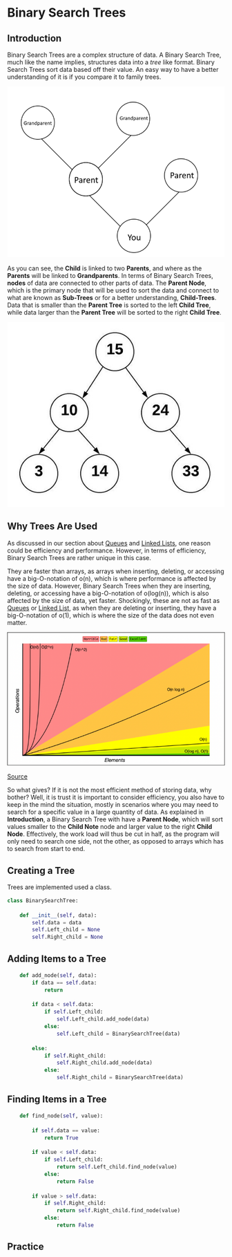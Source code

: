 # Binary Search Trees

## Introduction
Binary Search Trees are a complex structure of data. A Binary Search Tree, much like the name implies, structures data into a *tree* like format. Binary Search Trees sort data based off their value. An easy way to have a better understanding of it is if you compare it to family trees.

![family-tree-example](images/topic3-1.png)

As you can see, the **Child** is linked to two **Parents**, and where as the **Parents** will be linked to **Grandparents**. In terms of Binary Search Trees, **nodes** of data are connected to other parts of data. The **Parent Node**, which is the primary node that will be used to sort the data and connect to what are known as **Sub-Trees** or for a better understanding, **Child-Trees**. Data that is smaller than the **Parent Tree** is sorted to the left **Child Tree**, while data larger than the **Parent Tree** will be sorted to the right **Child Tree**. 

![bst-example](images/topic3-2.jpeg)

## Why Trees Are Used
As discussed in our section about [Queues](1-topic.md) and [Linked Lists](2-topic.md), one reason could be efficiency and performance. However, in terms of efficiency, Binary Search Trees are rather unique in this case.

They are faster than arrays, as arrays when inserting, deleting, or accessing have a big-O-notation of o(n), which is where performance is affected by the size of data. However, Binary Search Trees when they are inserting, deleting, or accessing have a big-O-notation of o(log(n)), which is also affected by the size of data, yet faster. Shockingly, these are not as fast as [Queues](1-topic.md) or [Linked List](2-topic.md), as when they are deleting or inserting, they have a big-O-notation of o(1), which is where the size of the data does not even matter. 

![big_o_notation](images/big_o_notation_graph.png)

[Source](https://www.bigocheatsheet.com)

So what gives? If it is not the most efficient method of storing data, why bother? Well, it is trust it is important to consider efficiency, you also have to keep in the mind the situation, mostly in scenarios where you may need to search for a specific value in a large quantity of data. As explained in **Introduction**, a Binary Search Tree with have a **Parent Node**, which will sort values smaller to the **Child Note** node and larger value to the right **Child Node**. Effectively, the work load will thus be cut in half, as the program will only need to search one side, not the other, as opposed to arrays which has to search from start to end.

## Creating a Tree
Trees are implemented used a class. 

```Python
class BinarySearchTree:
       
    def __init__(self, data):
        self.data = data
        self.Left_child = None
        self.Right_child = None
```

## Adding Items to a Tree

```Python
    def add_node(self, data):
        if data == self.data:
            return 

        if data < self.data:
            if self.Left_child:
                self.Left_child.add_node(data)
            else:
                self.Left_child = BinarySearchTree(data)
             
        else:
            if self.Right_child:
                self.Right_child.add_node(data)
            else:
                self.Right_child = BinarySearchTree(data)
```

## Finding Items in a Tree

```Python
    def find_node(self, value):
            
        if self.data == value:
            return True
        
        if value < self.data:
            if self.Left_child:
                return self.Left_child.find_node(value)
            else:
                return False
        
        if value > self.data:
            if self.Right_child:
                return self.Right_child.find_node(value)
            else:
                return False
```

## Practice
